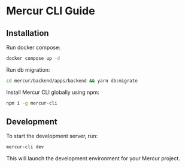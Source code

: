 # Mercur CLI Guide

## Installation

Run docker compose:

```bash
docker compose up -d
```

Run db migration:

```bash
cd mercur/backend/apps/backend && yarn db:migrate
```

Install Mercur CLI globally using npm:

```bash
npm i -g mercur-cli
```

## Development

To start the development server, run:

```bash
mercur-cli dev
```

This will launch the development environment for your Mercur project.
